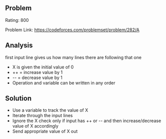 ## Problem

Rating: 800

Problem Link: https://codeforces.com/problemset/problem/282/A

## Analysis

first input line gives us how many lines there are following that one

- X is given the initial value of 0
- ++ = increase value by 1
- -- = decrease value by 1
- Operation and variable can be written in any order

## Solution

- Use a variable to track the value of X
- Iterate through the input lines
- Ignore the X check only if input has ++ or -- and then increase/decrease value of X accordingly
- Send appropriate value of X out

